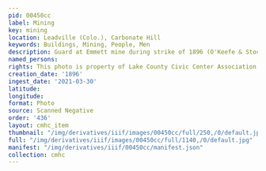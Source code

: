 ```yaml
---
pid: 00450cc
label: Mining
key: mining
location: Leadville (Colo.), Carbonate Hill
keywords: Buildings, Mining, People, Men
description: Guard at Emmett mine during strike of 1896 (O'Keefe & Stockdorf photo)
named_persons: 
rights: This photo is property of Lake County Civic Center Association.
creation_date: '1896'
ingest_date: '2021-03-30'
latitude: 
longitude: 
format: Photo
source: Scanned Negative
order: '436'
layout: cmhc_item
thumbnail: "/img/derivatives/iiif/images/00450cc/full/250,/0/default.jpg"
full: "/img/derivatives/iiif/images/00450cc/full/1140,/0/default.jpg"
manifest: "/img/derivatives/iiif/00450cc/manifest.json"
collection: cmhc
---
```


